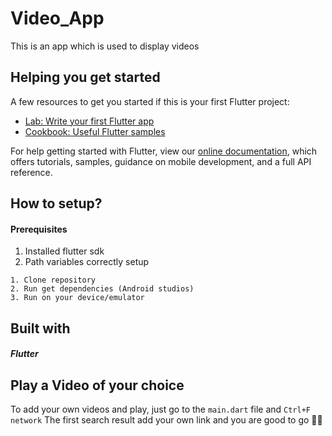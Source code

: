 # Video_App

This is an app which is used to display videos 


## Helping you get started
A few resources to get you started if this is your first Flutter project:
- [Lab: Write your first Flutter app](https://flutter.dev/docs/get-started/codelab)
- [Cookbook: Useful Flutter samples](https://flutter.dev/docs/cookbook)

For help getting started with Flutter, view our
[online documentation](https://flutter.dev/docs), which offers tutorials,
samples, guidance on mobile development, and a full API reference.
## How to setup?
#### Prerequisites
1. Installed flutter sdk
2. Path variables correctly setup

```
1. Clone repository
2. Run get dependencies (Android studios)
3. Run on your device/emulator
```

## Built with
##### Flutter

## Play a Video of your choice
To add your own videos and play, just go to the ```main.dart``` file and ```Ctrl+F network``` 
The first search result add your own link and you are good to go 👋👋


